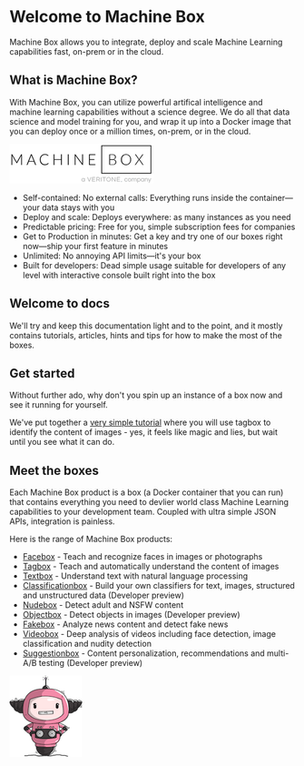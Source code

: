 # Welcome to Machine Box

Machine Box allows you to integrate, deploy and scale Machine Learning capabilities fast, on-prem or in the cloud.

## What is Machine Box?

With Machine Box, you can utilize powerful artifical intelligence and machine learning
capabilities without a science degree. We do all that data science and model training
for you, and wrap it up into a Docker image that you can deploy once or a million times,
on-prem, or in the cloud.

![Machina is the Machine Box mascot designed by Ashley McNamara](machineboxlogo-veritone.png)

* Self-contained: No external calls: Everything runs inside the container—your data stays with you
* Deploy and scale: Deploys everywhere: as many instances as you need
* Predictable pricing: Free for you, simple subscription fees for companies
* Get to Production in minutes: Get a key and try one of our boxes right now—ship your first feature in minutes
* Unlimited: No annoying API limits—it's your box
* Built for developers: Dead simple usage suitable for developers of any level with interactive console built right into the box

## Welcome to docs

We'll try and keep this documentation light and to the point, and it mostly contains tutorials,
articles, hints and tips for how to make the most of the boxes.

## Get started

Without further ado, why don't you spin up an instance of a box now and see it running for yourself.

We've put together a [very simple tutorial](developer/machine-box/tagbox/recognizing-images) where you will
use tagbox to identify the content of images - yes, it feels like magic and lies, but wait until you see what it can do.

## Meet the boxes

Each Machine Box product is a box (a Docker container that you can run) that contains everything you need to
devlier world class Machine Learning capabilities to your development team. Coupled with ultra simple JSON APIs,
integration is painless.

Here is the range of Machine Box products:

* [Facebox](/developer/machine-box/boxes/Facebox.md) - Teach and recognize faces in images or photographs
* [Tagbox](/developer/machine-box/boxes/Tagbox.md) - Teach and automatically understand the content of images
* [Textbox](/developer/machine-box/boxes/Textbox.md) - Understand text with natural language processing
* [Classificationbox](/developer/machine-box/boxes/Classificationbox.md) - Build your own classifiers for text, images, structured and unstructured data (Developer preview)
* [Nudebox](/developer/machine-box/boxes/Nudebox.md) - Detect adult and NSFW content
* [Objectbox](/developer/machine-box/boxes/Objectbox.md) - Detect objects in images (Developer preview)
* [Fakebox](/developer/machine-box/boxes/Fakebox.md) - Analyze news content and detect fake news
* [Videobox](/developer/machine-box/boxes/Videobox.md) - Deep analysis of videos including face detection, image classification and nudity detection
* [Suggestionbox](/developer/machine-box/boxes/Suggestionbox.md) - Content personalization, recommendations and multi-A/B testing (Developer preview)

![Machina is the Machine Box mascot](machina.png)
